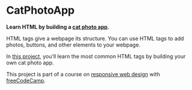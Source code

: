 # CatPhotoApp

<strong>Learn HTML by building a <a href="https://teoptl.github.io/CatPhotoApp">cat photo app</a>.</strong>

HTML tags give a webpage its structure. You can use HTML tags to add photos, buttons, and other elements to your webpage.

In <a href="https://www.freecodecamp.org/learn/2022/responsive-web-design/learn-html-by-building-a-cat-photo-app/step-1">this project</a>, you'll learn the most common HTML tags by building your own cat photo app.

This project is part of a course on <a href="https://www.freecodecamp.org/learn/2022/responsive-web-design">responsive web design</a> with <a href="https://www.freecodecamp.org">freeCodeCamp</a>.

